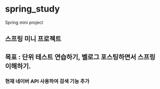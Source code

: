 # spring_study
Spring mini project


## 스프링 미니 프로젝트
## 목표 : 단위 테스트 연습하기, 벨로그 포스팅하면서 스프링 이해하기.

### 현재 네이버 API 사용하여 검색 기능 추가
